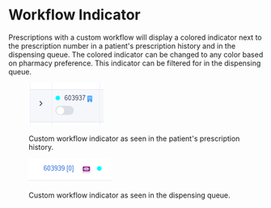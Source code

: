 # Workflow Indicator

Prescriptions with a custom workflow will display a colored indicator next to the prescription number in a patient's prescription history and in the dispensing queue. The colored indicator can be changed to any color based on pharmacy preference. This indicator can be filtered for in the dispensing queue.

<div><figure><img src="../../../../.gitbook/assets/image48.png" alt=""><figcaption><p>Custom workflow indicator as seen in the patient's prescription history.</p></figcaption></figure> <figure><img src="../../../../.gitbook/assets/image80.png" alt=""><figcaption><p>Custom workflow indicator as seen in the dispensing queue.</p></figcaption></figure></div>
